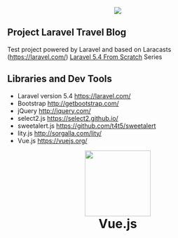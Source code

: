 <p align="center"><img src="https://laravel.com/assets/img/components/logo-laravel.svg"></p>

## Project Laravel Travel Blog

Test project powered by Laravel and based on Laracasts (https://laravel.com/) [Laravel 5.4 From Scratch](https://laracasts.com/series/laravel-from-scratch-2017) Series

## Libraries and Dev Tools

- Laravel version 5.4  https://laravel.com/
- Bootstrap  http://getbootstrap.com/
- jQuery  http://jquery.com/
- select2.js  https://select2.github.io/
- sweetalert.js  https://github.com/t4t5/sweetalert
- lity.js  http://sorgalla.com/lity/
- Vue.js  https://vuejs.org/

<div align="center">
	<img width="150px" src="https://vuejs.org/images/logo.png">
	<h1 style="margin-top: 0">Vue.js</h1>
</div>